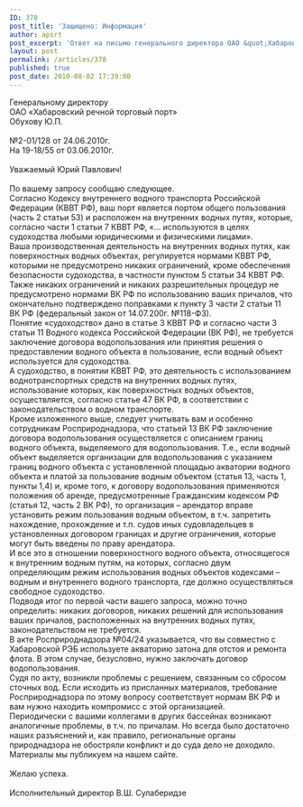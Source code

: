 ```yaml
---
ID: 378
post_title: 'Защищено: Информация'
author: apsrt
post_excerpt: 'Ответ на письмо генерального директора ОАО &quot;Хабаровский речной торговый порт&quot; Обухова Ю.П.'
layout: post
permalink: /articles/378
published: true
post_date: 2010-08-02 17:39:00
---
```

Генеральному директору<br />
ОАО «Хабаровский  речной торговый порт»<br />
Обухову Ю.П.<br />
<br />
№2-01/128 от 24.06.2010г.<br />
На 19-18/55 от 03.06.2010г.<br />
<br />
Уважаемый Юрий Павлович!<br />
<br />
По вашему запросу сообщаю следующее.<br />
Согласно Кодексу внутреннего водного транспорта Российской Федерации (КВВТ  РФ), ваш порт  является портом общего пользования (часть 2 статьи 53) и расположен на внутренних водных путях, которые, согласно части 1 статьи 7 КВВТ РФ, «… используются в целях судоходства любыми  юридическими и физическими лицами».<br />
Ваша производственная деятельность на внутренних водных путях, как  поверхностных водных объектах, регулируется нормами КВВТ РФ, которыми не предусмотрено никаких ограничений, кроме обеспечения безопасности судоходства, в частности пунктом 5 статьи 34 КВВТ РФ.<br />
Также  никаких ограничений и никаких разрешительных процедур не предусмотрено нормами ВК РФ по использованию ваших причалов, что окончательно подтверждено поправками к пункту 3 части 2 статьи 11 ВК РФ (федеральный закон от 14.07.200г. №118-ФЗ).<br />
Понятие «судоходство» дано в статье 3 КВВТ РФ и согласно части 3 статьи 11 Водного кодекса Российской Федерации (ВК РФ), не требуется заключение договора водопользования или  принятия  решения о предоставлении водного объекта в пользование, если водный объект используется для судоходства.<br />
А судоходство, в понятии  КВВТ РФ, это деятельность с использованием воднотранспортных средств на внутренних водных путях, использование которых, как поверхностных водных объектов, осуществляется, согласно статье 47 ВК РФ, в соответствии с законодательством о водном транспорте.<br />
Кроме изложенного выше, следует  учитывать  вам и особенно сотрудникам Росприроднадзора, что статьей 13 ВК РФ заключение договора водопользования осуществляется с  описанием границ водного объекта,  выделяемого для водопользования. Т.е., если водный объект выделяется организации для  водопользования с указанием границ водного объекта с установленной  площадью акватории водного объекта и платой за пользование водным объектом (статья 13, часть 1,  пункты 1,4) и, кроме того, к договору водопользования применяются положения об аренде, предусмотренные Гражданским кодексом РФ (статья 12, часть 2 ВК РФ), то  организация – арендатор вправе установить режим пользования водным объектом, в т.ч. запретить  нахождение, прохождение и т.п. судов иных судовладельцев в установленных договором границах и другие  ограничения, которые могут быть введены по праву арендатора.<br />
И все это в отношении  поверхностного водного объекта, относящегося к внутренним водным путям, на которых, согласно двум определяющим режим использования водных объектов кодексами – водным и внутреннего водного транспорта, где должно осуществляться свободное судоходство.<br />
Подводя итог по первой части вашего запроса, можно точно определить: никаких договоров, никаких решений для использования ваших причалов, расположенных  на внутренних водных путях,  законодательством не требуется.<br />
В акте Росприроднадзора  №04/24 указывается, что вы совместно с Хабаровской РЭБ используете акваторию затона для отстоя и ремонта флота. В этом случае, безусловно,  нужно заключать договор водопользования.<br />
Судя по акту, возникли проблемы с решением, связанным со сбросом сточных вод. Если исходить из  присланных материалов, требование Росприроднадзора по этому вопросу соответствует нормам ВК РФ и вам нужно находить  компромисс с этой организацией.<br />
Периодически с вашими коллегами в других бассейнах возникают аналогичные проблемы, в т.ч. по  причалам. Но всегда было достаточно наших разъяснений и, как правило,  региональные органы  природнадзора не  обостряли конфликт и до суда дело не доходило.<br />
Материалы мы публикуем на нашем сайте.<br />
<br />
Желаю успеха.<br />
<br />
Исполнительный директор                                   В.Ш. Сулаберидзе